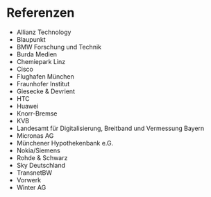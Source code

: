 
# Referenzen

* Allianz Technology
* Blaupunkt
* BMW Forschung und Technik
* Burda Medien
* Chemiepark Linz
* Cisco
* Flughafen München
* Fraunhofer Institut
* Giesecke & Devrient
* HTC
* Huawei
* Knorr-Bremse
* KVB
* Landesamt für Digitalisierung, Breitband und Vermessung Bayern
* Micronas AG
* Münchener Hypothekenbank e.G.
* Nokia/Siemens
* Rohde & Schwarz
* Sky Deutschland
* TransnetBW
* Vorwerk
* Winter AG
